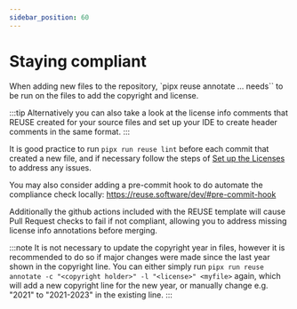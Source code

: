 ```yaml
---
sidebar_position: 60
---
```


# Staying compliant

When adding new files to the repository, `pipx reuse annotate ... needs`` to be run on the files to add the copyright and license.

:::tip
Alternatively you can also take a look at the license info comments that REUSE created for your source files and set up your IDE to create header comments in the same format.
:::

It is good practice to run `pipx run reuse lint` before each commit that created a new file, and if necessary follow the steps of [Set up the Licenses](./setup-license.md#set-up-single-files) to address any issues.

You may also consider adding a pre-commit hook to do automate the compliance check locally: https://reuse.software/dev/#pre-commit-hook 

Additionally the github actions included with the REUSE template will cause Pull Request checks to fail if not compliant, allowing you to address missing license info annotations before merging. 


:::note
It is not necessary to update the copyright year in files, however it is recommended to do so if major changes were made since the last year shown in the copyright line.
You can either simply run `pipx run reuse annotate -c "<copyright holder>" -l "<license>" <myfile>` again, which will add a new copyright line for the new year, or manually change e.g. "2021" to "2021-2023" in the existing line.
::: 